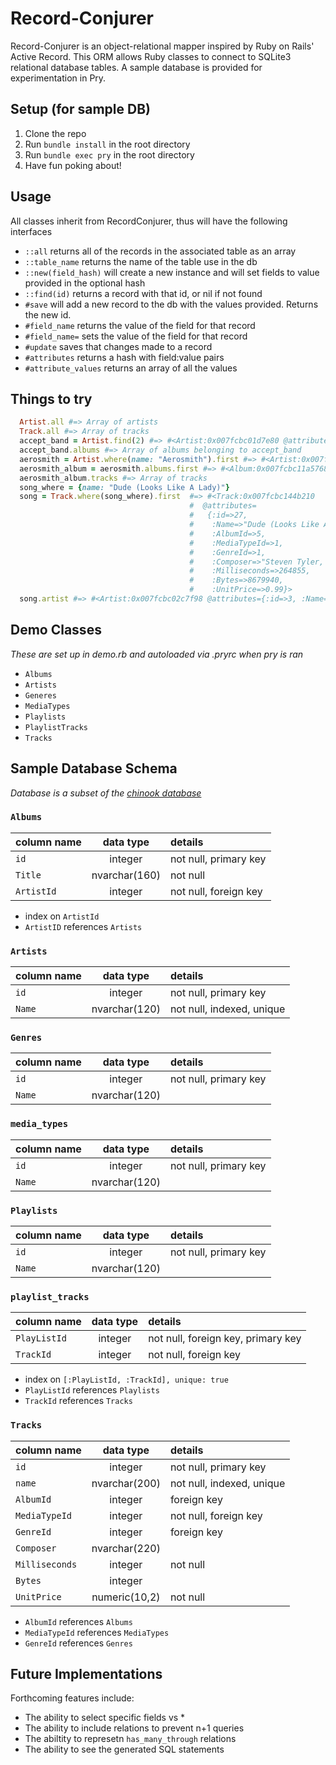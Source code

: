 # Record-Conjurer

Record-Conjurer is an object-relational mapper inspired by Ruby on Rails' Active Record. This ORM allows Ruby classes to connect to SQLite3 relational database tables. A sample database is provided for experimentation in Pry.

## Setup (for sample DB)
1. Clone the repo
2. Run `bundle install` in the root directory
3. Run `bundle exec pry` in the root directory
4. Have fun poking about!

## Usage
All classes inherit from RecordConjurer, thus will have the following interfaces
- `::all` returns all of the records in the associated table as an array
- `::table_name` returns the name of the table use in the db
- `::new(field_hash)` will create a new instance and will set fields to value provided in the optional hash
- `::find(id)` returns a record with that id, or nil if not found
- `#save` will add a new record to the db with the values provided. Returns the new id.
- `#field_name` returns the value of the field for that record
- `#field_name=` sets the value of the field for that record
- `#update` saves that changes made to a record
- `#attributes` returns a hash with field:value pairs
- `#attribute_values` returns an array of all the values

## Things to try

```ruby
  Artist.all #=> Array of artists
  Track.all #=> Array of tracks
  accept_band = Artist.find(2) #=> #<Artist:0x007fcbc01d7e80 @attributes={:id=>2, :Name=>"Accept"}>
  accept_band.albums #=> Array of albums belonging to accept_band
  aerosmith = Artist.where(name: "Aerosmith").first #=> #<Artist:0x007fcbbfaa5c20 @attributes={:id=>3, :Name=>"Aerosmith"}>
  aerosmith_album = aerosmith.albums.first #=> #<Album:0x007fcbc11a5768 @attributes={:id=>5, :Title=>"Big Ones", :ArtistId=>3}>
  aerosmith_album.tracks #=> Array of tracks
  song_where = {name: "Dude (Looks Like A Lady)"}
  song = Track.where(song_where).first  #=> #<Track:0x007fcbc144b210
                                        #  @attributes=
                                        #   {:id=>27,
                                        #    :Name=>"Dude (Looks Like A Lady)",
                                        #    :AlbumId=>5,
                                        #    :MediaTypeId=>1,
                                        #    :GenreId=>1,
                                        #    :Composer=>"Steven Tyler, Joe Perry, Desmond Child",
                                        #    :Milliseconds=>264855,
                                        #    :Bytes=>8679940,
                                        #    :UnitPrice=>0.99}>
  song.artist #=> #<Artist:0x007fcbc02c7f98 @attributes={:id=>3, :Name=>"Aerosmith"}>
```

## Demo Classes
*These are set up in demo.rb and autoloaded via .pryrc when pry is ran*
- `Albums`
- `Artists`
- `Generes`
- `MediaTypes`
- `Playlists`
- `PlaylistTracks`
- `Tracks`

## Sample Database Schema
*Database is a subset of the [chinook database](https://github.com/lerocha/chinook-database)*

### `Albums`
| column name       | data type     | details                   |
|:------------------|:-------------:|:--------------------------|
| `id`              | integer       | not null, primary key     |
| `Title`           | nvarchar(160) | not null                  |
| `ArtistId`        | integer       | not null, foreign key     |

+ index on `ArtistId`
+ `ArtistID` references `Artists`

### `Artists`
| column name       | data type     | details                        |
|:------------------|:-------------:|:-------------------------------|
| `id`              | integer       | not null, primary key          |
| `Name`            | nvarchar(120) | not null, indexed, unique      |

### `Genres`
| column name       | data type     | details                        |
|:------------------|:-------------:|:-------------------------------|
| `id`              | integer       | not null, primary key          |
| `Name`            | nvarchar(120) |                                |


### `media_types`
| column name       | data type     | details                        |
|:------------------|:-------------:|:-------------------------------|
| `id`              | integer       | not null, primary key          |
| `Name`            | nvarchar(120) |                                |

### `Playlists`
| column name       | data type     | details                        |
|:------------------|:-------------:|:-------------------------------|
| `id`              | integer       | not null, primary key          |
| `Name`            | nvarchar(120) |                                |

### `playlist_tracks`
| column name       | data type     | details                            |
|:------------------|:-------------:|:-----------------------------------|
| `PlayListId`      | integer       | not null, foreign key, primary key |
| `TrackId`         | integer       | not null, foreign key              |

+ index on `[:PlayListId, :TrackId], unique: true`
+ `PlayListId` references `Playlists`
+ `TrackId` references `Tracks`

### `Tracks`
| column name       | data type     | details                             |
|:------------------|:-------------:|:------------------------------------|
| `id`              | integer       | not null, primary key               |
| `name`            | nvarchar(200) | not null, indexed, unique           |
| `AlbumId`         | integer       | foreign key                         |
| `MediaTypeId`     | integer       | not null, foreign key               |
| `GenreId`         | integer       | foreign key                         |
| `Composer`        | nvarchar(220) |                                     |
| `Milliseconds`    | integer       | not null                            |
| `Bytes`           | integer       |                                     |
| `UnitPrice`       | numeric(10,2) | not null                            |

+ `AlbumId` references `Albums`
+ `MediaTypeId` references `MediaTypes`
+ `GenreId` references `Genres`

## Future Implementations
Forthcoming features include:
+ The ability to select specific fields vs *
+ The ability to include relations to prevent n+1 queries
+ The abiltity to represetn `has_many_through` relations
+ The ability to see the generated SQL statements
